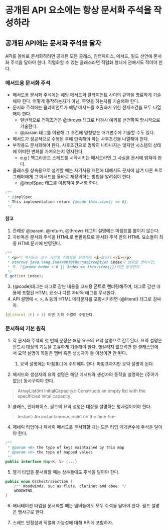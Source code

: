 # 공개된 API 요소에는 항상 문서화 주석을 작성하라
## 공개된 API에는 문서화 주석을 달자
API를 올바로 문서화하려면 공개된 모든 클래스, 인터페이스, 메서드, 필드 선언에 문서화 주석을 달아야 한다. 직렬화할 수 있는 클래스라면 직렬화 형태에 관해서도 적어야 한다. 

### 메서드용 문서화 주석
 - 메서드용 문서화 주석에는 해당 메서드와 클라이언트 사이의 규약을 명료하게 기술해야 한다. 어떻게 동작하는지가 아닌, 무엇을 하는지를 기술해야 한다. 
 - 문서화 주석에는 클라이언트가 해당 메서드를 호출하기 위한 전제조건을 모두 나열해야 한다. 
   - 일반적으로 전제조건은 @throws 태그로 비검사 예외를 선언하여 암시적으로 기술한다.
   - @param 태그를 이용해 그 조건에 영향받는 매개변수에 기술할 수도 있다.
 - 메서드가 성공적으로 수행된 후에 만족해야 하는 사후조건을 나열해야 한다. 
 - 부작용도 문서화해야 한다. 사후조건으로 명확히 나타나지는 않지만 시스템의 상태에 어떠한 변화를 가져오는지 명시한다.
   - e.g ) 백그라운드 스레드를 시작시키는 메서드라면 그 사실을 문서에 밝혀야 한다.
 - 클래스를 상속용으로 설계할 때는 자기사용 패턴에 대해서도 문서에 남겨 다른 프로그래머에게 그 메서드를 올바로 재정의하는 방법을 알려줘야 한다. 
   - @implSpec 태그를 이용하여 문서화 한다. 
~~~java
/**
 * @implSpec 
 * This implementation return {@code this.size() == 0}.
 */
~~~
 
#### 참고
1. 관례상 @param, @return, @throws 태그의 설명에는 마침표를 붙이지 않는다. 
2. 자바독은 문서화 주석을 HTML로 변환하므로 문서화 주석 안의 HTML 요소들이 최종 HTML문서에 반영된다.

~~~java
/**
 * <p>이 메서드는 상수 시간에 수행됨을 보장하지 <i>않는다.</i></p>
 * @throws java.lang.IndexOutOfBoundsException index가 범위를 벗어나면,
 * 즉, ({@code index < 0 || index >= this.size()})이면 발생한다.
 */
E get(int index);
~~~
3. {@code}태그는 태그로 감싼 내용을 코드용 폰트로 렌더링해주며, 태그로 감싼 내용에 포함된 HTML 요소나 다른 자바독 태그를 무시한다.
4. API 설명에 <, >, & 등의 HTML 메타문자를 포함시키려면 {@literal} 태그로 감싸자.
~~~java
{@literal |r| < 1} 이면 기하 수열이 수렴한다. 
~~~

### 문서화의 기본 원칙 
1. 각 문서화 주석의 첫 번째 문장은 해당 요소의 요약 설명으로 간주된다. 요약 설명은 반드시 대상의 기능을 고유하게 기술해야 한다. 헷갈리지 않으려면 한 클래스안에 서 요약 설명이 똑같은 
멤버 혹은 생성자가 둘 이상이면 안 된다.
     1. 요약 설명에는 마침표(.)에 주의해야 한다. 마침표까지만 요약 설명이 된다.

2. 메서드와 생성자의 요약 설명은 해당 메서드와 생성자의 동작을 설명하는 (주어가 없는) 동사구여야 한다.
 > ArrayList(int initialCapacity): Constructs an empty list with the specificied inital capacity

3. 클래스, 인터페이스, 필드의 요약 설명은 대상을 설명하는 명사절이어야 한다.
 > Instant: An instantaneous point on the time-line

4. 제네릭 타입이나 제네릭 메서드를 문서화할 때는 모든 타입 매개변수에 주석을 달아야 한다. 
~~~java
/**
 * @param <K> the type of keys maintained by this map
 * @param <V> the type of mapped values
 */
public interface Map<K, V> {...}
~~~

5. 열거 타입을 문서화할 때는 상수들에도 주석을 달아야 한다.
~~~java
public enum OrchestraSection {
    /** Woodwinds, suc as flute, clarinet and oboe. */
    WOODWIND,
}
~~~

6. 애너테이션 타입을 문서화할 때는 멤버들에도 모두 주석을 달아야 한다. 필드 설명은 명사구로 한다. 

7. 스레드 안정성과 직렬화 가능성에 대해 API에 포함하자. 


